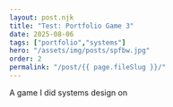 ```yaml
---
layout: post.njk
title: "Test: Portfolio Game 3"
date: 2025-08-06
tags: ["portfolio","systems"]
hero: "/assets/img/posts/spfbw.jpg"
order: 2
permalink: "/post/{{ page.fileSlug }}/"
---
```


A game I did systems design on